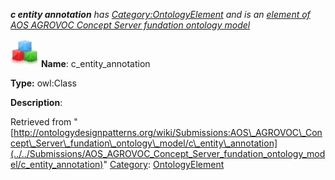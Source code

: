 ___c entity annotation__ has [Category:OntologyElement](../../Category/OntologyElement "Category:OntologyElement") and is an [element of](../../Property/ElementOf "Property:ElementOf") [AOS AGROVOC Concept Server fundation ontology model](../../Submissions/AOS_AGROVOC_Concept_Server_fundation_ontology_model "Submissions:AOS AGROVOC Concept Server fundation ontology model")_


  




[![Class](../../images/thumb/2/27/Class.gif/45px-Class.gif)](../../Image/Class.gif "Class")
__Name__: c\_entity\_annotation 


__Type:__ owl:Class 


__Description__: 





Retrieved from "[http://ontologydesignpatterns.org/wiki/Submissions:AOS\_AGROVOC\_Concept\_Server\_fundation\_ontology\_model/c\_entity\_annotation](../../Submissions/AOS_AGROVOC_Concept_Server_fundation_ontology_model/c_entity_annotation)"
 [Category](http://ontologydesignpatterns.org/wiki/Special:Categories "Special:Categories"): [OntologyElement](../../Category/OntologyElement "Category:OntologyElement")